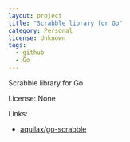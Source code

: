 ```yaml
---
layout: project
title: "Scrabble library for Go"
category: Personal
license: Unknown
tags:
  - github
  - Go
---
```


Scrabble library for Go

License: None

Links:

* [aquilax/go-scrabble](https://github.com/aquilax/go-scrabble)
